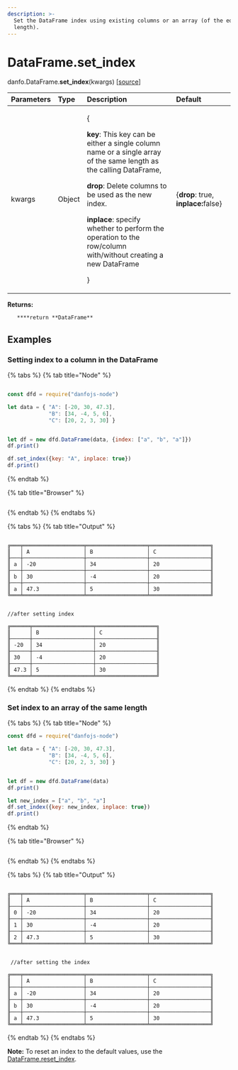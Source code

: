 ```yaml
---
description: >-
  Set the DataFrame index using existing columns or an array (of the equal
  length).
---
```


# DataFrame.set\_index

danfo.DataFrame.**set\_index**\(kwargs\) \[[source](https://github.com/opensource9ja/danfojs/blob/cf5c7ae3a009458e61eedd18d9c9b5b6b10d5276/danfojs/src/core/frame.js#L125)\]

<table>
  <thead>
    <tr>
      <th style="text-align:left">Parameters</th>
      <th style="text-align:left">Type</th>
      <th style="text-align:left">Description</th>
      <th style="text-align:left">Default</th>
    </tr>
  </thead>
  <tbody>
    <tr>
      <td style="text-align:left">kwargs</td>
      <td style="text-align:left">Object</td>
      <td style="text-align:left">
        <p>{</p>
        <p><b>key</b>: This key can be either a single column name or a single array
          of the same length as the calling DataFrame,</p>
        <p><b>drop</b>: Delete columns to be used as the new index.</p>
        <p><b>inplace</b>: specify whether to perform the operation to the row/column
          with/without creating a new DataFrame</p>
        <p>}</p>
      </td>
      <td style="text-align:left">{<b>drop</b>: true, <b>inplace:</b>false}</td>
    </tr>
  </tbody>
</table>

**Returns:**

       ****return **DataFrame**

## **Examples**

### **Setting index to a column in the DataFrame**

{% tabs %}
{% tab title="Node" %}
```javascript

const dfd = require("danfojs-node")

let data = { "A": [-20, 30, 47.3],
             "B": [34, -4, 5, 6],
             "C": [20, 2, 3, 30] }


let df = new dfd.DataFrame(data, {index: ["a", "b", "a"]})
df.print()

df.set_index({key: "A", inplace: true})
df.print()

```
{% endtab %}

{% tab title="Browser" %}
```

```
{% endtab %}
{% endtabs %}

{% tabs %}
{% tab title="Output" %}
```text

╔═══╤═══════════════════╤═══════════════════╤═══════════════════╗
║   │ A                 │ B                 │ C                 ║
╟───┼───────────────────┼───────────────────┼───────────────────╢
║ a │ -20               │ 34                │ 20                ║
╟───┼───────────────────┼───────────────────┼───────────────────╢
║ b │ 30                │ -4                │ 20                ║
╟───┼───────────────────┼───────────────────┼───────────────────╢
║ a │ 47.3              │ 5                 │ 30                ║
╚═══╧═══════════════════╧═══════════════════╧═══════════════════╝


//after setting index

╔══════╤═══════════════════╤═══════════════════╗
║      │ B                 │ C                 ║
╟──────┼───────────────────┼───────────────────╢
║ -20  │ 34                │ 20                ║
╟──────┼───────────────────┼───────────────────╢
║ 30   │ -4                │ 20                ║
╟──────┼───────────────────┼───────────────────╢
║ 47.3 │ 5                 │ 30                ║
╚══════╧═══════════════════╧═══════════════════╝
```
{% endtab %}
{% endtabs %}

### **Set index to an array of the same length**

{% tabs %}
{% tab title="Node" %}
```javascript
const dfd = require("danfojs-node")

let data = { "A": [-20, 30, 47.3],
             "B": [34, -4, 5, 6],
             "C": [20, 2, 3, 30] }


let df = new dfd.DataFrame(data)
df.print()

let new_index = ["a", "b", "a"]
df.set_index({key: new_index, inplace: true})
df.print()

```
{% endtab %}

{% tab title="Browser" %}
```

```
{% endtab %}
{% endtabs %}

{% tabs %}
{% tab title="Output" %}
```text

╔═══╤═══════════════════╤═══════════════════╤═══════════════════╗
║   │ A                 │ B                 │ C                 ║
╟───┼───────────────────┼───────────────────┼───────────────────╢
║ 0 │ -20               │ 34                │ 20                ║
╟───┼───────────────────┼───────────────────┼───────────────────╢
║ 1 │ 30                │ -4                │ 20                ║
╟───┼───────────────────┼───────────────────┼───────────────────╢
║ 2 │ 47.3              │ 5                 │ 30                ║
╚═══╧═══════════════════╧═══════════════════╧═══════════════════╝


 //after setting the index

╔═══╤═══════════════════╤═══════════════════╤═══════════════════╗
║   │ A                 │ B                 │ C                 ║
╟───┼───────────────────┼───────────────────┼───────────────────╢
║ a │ -20               │ 34                │ 20                ║
╟───┼───────────────────┼───────────────────┼───────────────────╢
║ b │ 30                │ -4                │ 20                ║
╟───┼───────────────────┼───────────────────┼───────────────────╢
║ a │ 47.3              │ 5                 │ 30                ║
╚═══╧═══════════════════╧═══════════════════╧═══════════════════╝
```
{% endtab %}
{% endtabs %}

**Note:** To reset an index to the default values, use the [DataFrame.reset\_index](dataframe.reset_index.md).
